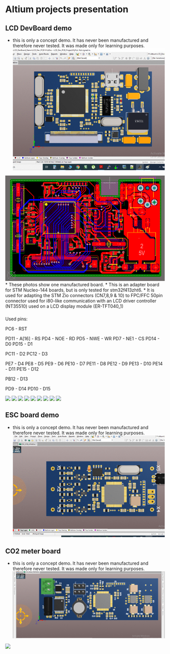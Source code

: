# Altium projects presentation

## LCD DevBoard demo
* this is only a concept demo. It has never been manufactured and therefore never tested. It was made only for learning purposes.
![](LCD_DevBoard_Demo/images/LCDdevBoardGif.gif)
<img src="LCD_DevBoard_Demo/images/LCDdevBoard.png">
* These photos show one manufactured board. 
* This is an adapter board for STM Nucleo-144 boards, but is only tested for stm32f413zht6.
* It is used for adapting the STM Zio connectors (CN7,8,9 & 10) to FPC/FFC 50pin connector used for i80-like communication with an LCD driver controller (NT35510) used on a LCD display module (ER-TFT040_1)

###
Used pins:

PC6  - RST
           
PD11 - A[16]	- RS
PD4  - NOE 	- RD
PD5  - NWE 	- WR
PD7  - NE1 	- CS
PD14 - D0
PD15 - D1
           
PC11 - D2
PC12 - D3

PE7  - D4
PE8  - D5
PE9  - D6
PE10 - D7
PE11 - D8
PE12 - D9
PE13 - D10
PE14 - D11
PE15 - D12

PB12 - D13

PD9  - D14
PD10 - D15

<img src="LCD_DevBoard_Demo/images/20200810_013005.jpg" width="300"> <img src="LCD_DevBoard_Demo/images/20200810_013012.jpg" width="300"> 
<img src="LCD_DevBoard_Demo/images/20200810_013026.jpg" width="300"> <img src="LCD_DevBoard_Demo/images/20200810_013036.jpg" width="300"> 
<img src="LCD_DevBoard_Demo/images/20200810_013046.jpg" width="300"> <img src="LCD_DevBoard_Demo/images/20200810_013057.jpg" width="300"> 
<img src="LCD_DevBoard_Demo/images/20200810_013118.jpg" width="300"> <img src="LCD_DevBoard_Demo/images/20200810_013225.jpg" width="300"> 
<img src="LCD_DevBoard_Demo/images/20200810_013231.jpg" width="300">

## ESC board demo
* this is only a concept demo. It has never been manufactured and therefore never tested. It was made only for learning purposes.
![](ESC_Demo/images/ESCgif.gif)

## CO2 meter board
* this is only a concept demo. It has never been manufactured and therefore never tested. It was made only for learning purposes. 
![](CO2_Meter_Demo/images/co2meterGif.gif)
<img src="LCD_DevBoard_Demo/images/co2meter.png">
